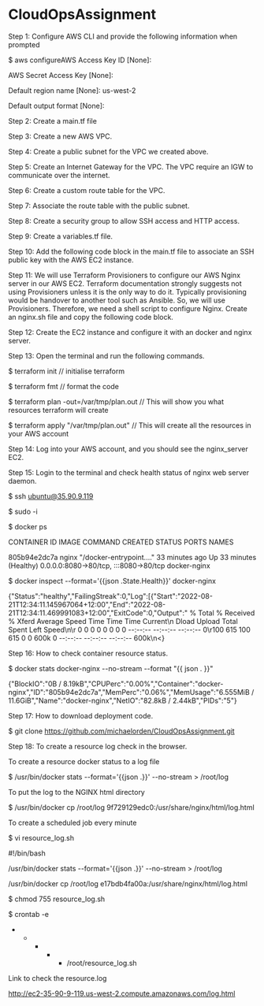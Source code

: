# CloudOpsAssignment
Step 1: Configure AWS CLI and provide the following information when prompted

$ aws configureAWS Access Key ID [None]: 

AWS Secret Access Key [None]:

Default region name [None]: us-west-2

Default output format [None]:

Step 2: Create a main.tf file

Step 3: Create a new AWS VPC.

Step 4: Create a public subnet for the VPC we created above.

Step 5: Create an Internet Gateway for the VPC. The VPC require an IGW to communicate over the internet.

Step 6: Create a custom route table for the VPC.

Step 7: Associate the route table with the public subnet.

Step 8: Create a security group to allow SSH access and HTTP access.

Step 9: Create a variables.tf file.

Step 10: Add the following code block in the main.tf file to associate an SSH public key with the AWS EC2 instance.

Step 11: We will use Terraform Provisioners to configure our AWS Nginx server in our AWS EC2. Terraform documentation strongly suggests not using Provisioners unless it is the only way to do it. Typically provisioning would be handover to another tool such as Ansible. So, we will use Provisioners. Therefore, we need a shell script to configure Nginx. Create an nginx.sh file and copy the following code block.

Step 12: Create the EC2 instance and configure it with an docker and nginx server.

Step 13: Open the terminal and run the following commands.

$ terraform init // initialise terraform

$ terraform fmt // format the code

$ terraform plan -out=/var/tmp/plan.out // This will show you what resources terraform will create

$ terraform apply "/var/tmp/plan.out" // This will create all the resources in your AWS account

Step 14: Log into your AWS account, and you should see the nginx_server EC2.

Step 15: Login to the terminal and check health status of nginx web server daemon.

$ ssh ubuntu@35.90.9.119

$ sudo -i

$ docker ps

CONTAINER ID   IMAGE     COMMAND                  CREATED          STATUS          PORTS                                   NAMES

805b94e2dc7a   nginx     "/docker-entrypoint.…"   33 minutes ago   Up 33 minutes (Healthy)   0.0.0.0:8080->80/tcp, :::8080->80/tcp   docker-nginx

$ docker inspect --format='{{json .State.Health}}' docker-nginx

{"Status":"healthy","FailingStreak":0,"Log":[{"Start":"2022-08-21T12:34:11.145967064+12:00","End":"2022-08-21T12:34:11.469991083+12:00","ExitCode":0,"Output":"  % Total    % Received % Xferd  Average Speed   Time    Time     Time  Current\n                                 Dload  Upload   Total   Spent    Left  Speed\n\r  0     0    0     0    0     0      0      0 --:--:-- --:--:-- --:--:--     0\r100   615  100   615    0     0   600k      0 --:--:-- --:--:-- --:--:--  600k\n<}

Step 16: How to check container resource status.

$ docker stats docker-nginx --no-stream --format "{{ json . }}"

{"BlockIO":"0B / 8.19kB","CPUPerc":"0.00%","Container":"docker-nginx","ID":"805b94e2dc7a","MemPerc":"0.06%","MemUsage":"6.555MiB / 11.6GiB","Name":"docker-nginx","NetIO":"82.8kB / 2.44kB","PIDs":"5"}

Step 17: How to download deployment code.

$ git clone https://github.com/michaelorden/CloudOpsAssignment.git

Step 18: To create a resource log check in the browser.

To create a resource docker status to a log file

$ /usr/bin/docker stats --format='{{json .}}' --no-stream > /root/log

To put the log to the NGINX html directory

$ /usr/bin/docker cp /root/log 9f729129edc0:/usr/share/nginx/html/log.html

To create a scheduled job every minute

$ vi resource_log.sh

#!/bin/bash

/usr/bin/docker stats --format='{{json .}}' --no-stream > /root/log

/usr/bin/docker cp /root/log e17bdb4fa00a:/usr/share/nginx/html/log.html

$ chmod 755 resource_log.sh

$ crontab -e
* * * * * /root/resource_log.sh

Link to check the resource.log

http://ec2-35-90-9-119.us-west-2.compute.amazonaws.com/log.html
